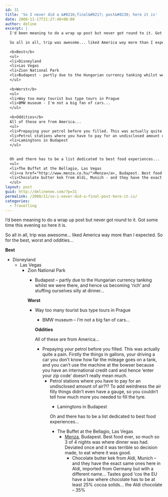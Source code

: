 ```yaml
---
id: 31
title: 'So I never did a &#8216;final&#8217; post&#8230; here it is'
date: 2008-11-17T21:27:48+00:00
author: deline
excerpt: |
  I'd been meaning to do a wrap up post but never got round to it. Got some time this evening so here it is.
  
  So all in all, trip was awesome... liked America way more than I expected. So for the best, worst and oddities...
  
  <b>Best</b>
  <ul>
  <li>Disneyland
  <li>Las Vegas
  <li>Zion National Park
  <li>Budapest - partly due to the Hungarian currency tanking whilst we were there, and hence us becoming 'rich' and stuffing ourselves silly at dinner...
  </ul>
  
  <b>Worst</b>
  <ul>
  <li>Way too many tourist bus type tours in Prague
  <li>BMW museum - I'm not a big fan of cars...
  </ul>
  
  <b>Oddities</b>
  All of these are from America...
  <ul>
  <li>Prepaying your petrol before you filled. This was actually quite a pain. Firstly the things in gallons, your driving a car you don't know how far the mileage goes on a tank, and you can't use the machine at the bowser because you have an international credit card and hence 'enter your zip code' doesn't really mean much.
  <li>Petrol stations where you have to pay for an undisclosed amount of air?!? To add weirdness the air filly things didn't even have a gauge, so you couldn't tell how much more you needed to fill the tyre.
  <li>Lamingtons in Budapest
  </ul>
  
  
  Oh and there has to be a list dedicated to best food experiences...
  <ul>
  <li>The Buffet at the Bellagio, Las Vegas
  <li><a href="http://www.menza.co.hu/">Menza</a>, Budapest. Best food ever, so much so 3 of 4 nights was where dinner was had. Deviated once and it was terrible so decision made, to eat where it was good.
  <li>Chocolate butter kek from Aldi, Munich - and they have the exact same ones here in Aldi, imported from Germany but with a different name... Tastes good 'cos the EU have a law where chocolate has to be at least 25% cocoa solids... the Aldi chocolate - 35%
  </ul>
layout: post
guid: http://delineneo.com/?p=31
permalink: /2008/11/so-i-never-did-a-final-post-here-it-is/
categories:
  - Travelling
---
```

I&#8217;d been meaning to do a wrap up post but never got round to it. Got some time this evening so here it is.

So all in all, trip was awesome&#8230; liked America way more than I expected. So for the best, worst and oddities&#8230;

**Best**

  * Disneyland 
      * Las Vegas 
          * Zion National Park 
              * Budapest &#8211; partly due to the Hungarian currency tanking whilst we were there, and hence us becoming &#8216;rich&#8217; and stuffing ourselves silly at dinner&#8230; </ul> 
                **Worst**
                
                  * Way too many tourist bus type tours in Prague 
                      * BMW museum &#8211; I&#8217;m not a big fan of cars&#8230; </ul> 
                        **Oddities**
  
                        All of these are from America&#8230;
                        
                          * Prepaying your petrol before you filled. This was actually quite a pain. Firstly the things in gallons, your driving a car you don&#8217;t know how far the mileage goes on a tank, and you can&#8217;t use the machine at the bowser because you have an international credit card and hence &#8216;enter your zip code&#8217; doesn&#8217;t really mean much. 
                              * Petrol stations where you have to pay for an undisclosed amount of air?!? To add weirdness the air filly things didn&#8217;t even have a gauge, so you couldn&#8217;t tell how much more you needed to fill the tyre. 
                                  * Lamingtons in Budapest </ul> 
                                    Oh and there has to be a list dedicated to best food experiences&#8230;
                                    
                                      * The Buffet at the Bellagio, Las Vegas 
                                          * [Menza](http://www.menza.co.hu/), Budapest. Best food ever, so much so 3 of 4 nights was where dinner was had. Deviated once and it was terrible so decision made, to eat where it was good. 
                                              * Chocolate butter kek from Aldi, Munich &#8211; and they have the exact same ones here in Aldi, imported from Germany but with a different name&#8230; Tastes good &#8216;cos the EU have a law where chocolate has to be at least 25% cocoa solids&#8230; the Aldi chocolate &#8211; 35% </ul>